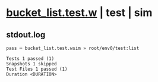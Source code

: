 # [bucket_list.test.w](../../../../../../tests/sdk_tests/bucket/bucket_list.test.w) | test | sim

## stdout.log
```log
pass ─ bucket_list.test.wsim » root/env0/test:list

Tests 1 passed (1)
Snapshots 1 skipped
Test Files 1 passed (1)
Duration <DURATION>
```

